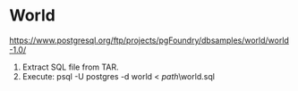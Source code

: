 World
=====

https://www.postgresql.org/ftp/projects/pgFoundry/dbsamples/world/world-1.0/

1. Extract SQL file from TAR.
2. Execute:
psql -U postgres -d world < *path*\world.sql
